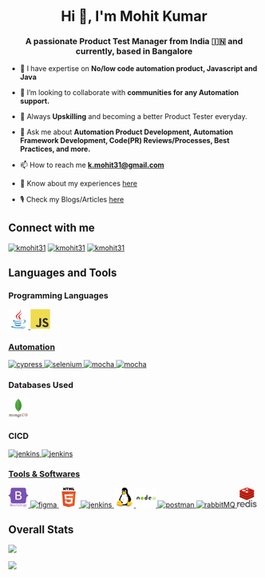 <h1 align="center">Hi 👋, I'm Mohit Kumar</h1>
<h3 align="center">A passionate Product Test Manager from India 🇮🇳 and currently, based in Bangalore</h3>

- 🌱 I have expertise on **No/low code automation product, Javascript and Java**

- 👯 I’m looking to collaborate with **communities for any Automation support.**

- 🚀 Always **Upskilling** and becoming a better Product Tester everyday.

- 💬 Ask me about **Automation Product Development, Automation Framework Development, Code(PR) Reviews/Processes, Best Practices, and more.**

- 📫 How to reach me **k.mohit31@gmail.com**

- 📄 Know about my experiences [here](https://www.linkedin.com/in/mohkumar31/)

- 🎙️ Check my Blogs/Articles [here](https://www.linkedin.com/in/mohkumar31/recent-activity/posts/)



<h2 align="left">Connect with me</h2>

<p align="left">
<a href="https://twitter.com/kmohit31" target="blank"><img align="center" src="https://raw.githubusercontent.com/rahuldkjain/github-profile-readme-generator/master/src/images/icons/Social/twitter.svg" alt="kmohit31" height="30" width="40" /></a>
<a href="https://linkedin.com/in/mohkumar31/" target="blank"><img align="center" src="https://raw.githubusercontent.com/rahuldkjain/github-profile-readme-generator/master/src/images/icons/Social/linked-in-alt.svg" alt="kmohit31" height="30" width="40" /></a>
<a href="https://instagram.com/mohitkumar31/" target="blank"><img align="center" src="https://raw.githubusercontent.com/rahuldkjain/github-profile-readme-generator/master/src/images/icons/Social/instagram.svg" alt="kmohit31" height="30" width="40" /></a>
</p>

<h2 align="left">Languages and Tools</h2>

<h3 align="left">Programming Languages</h3>

<a href="https://www.java.com" target="_blank" rel="noreferrer"> <img src="https://raw.githubusercontent.com/devicons/devicon/master/icons/java/java-original.svg" alt="java" width="40" height="40"/> </a> <a href="https://developer.mozilla.org/en-US/docs/Web/JavaScript" target="_blank" rel="noreferrer"> <img src="https://raw.githubusercontent.com/devicons/devicon/master/icons/javascript/javascript-original.svg" alt="javascript" width="40" height="40"/> 

<h3 align="left">Automation</h3>

<a href="https://www.cypress.io" target="_blank" rel="noreferrer"> <img src="https://raw.githubusercontent.com/simple-icons/simple-icons/6e46ec1fc23b60c8fd0d2f2ff46db82e16dbd75f/icons/cypress.svg" alt="cypress" width="40" height="40"/> </a> <a href="https://www.selenium.dev" target="_blank" rel="noreferrer"> <img src="https://raw.githubusercontent.com/detain/svg-logos/780f25886640cef088af994181646db2f6b1a3f8/svg/selenium-logo.svg" alt="selenium" width="40" height="40"/> </a> <a href="https://mochajs.org" target="_blank" rel="noreferrer"> <img src="https://www.vectorlogo.zone/logos/mochajs/mochajs-icon.svg" alt="mocha" width="40" height="40"/> </a><a href="https://cucumber.io/" target="_blank" rel="noreferrer"> <img src="https://unpkg.com/simple-icons@6.0.0/icons/cucumber.svg" alt="mocha" width="40" height="40"/> </a>

<h3 align="left">Databases Used</h3>

<a href="https://www.mongodb.com/" target="_blank" rel="noreferrer"> <img src="https://raw.githubusercontent.com/devicons/devicon/master/icons/mongodb/mongodb-original-wordmark.svg" alt="mongodb" width="40" height="40"/> </a>

<h3 align="left">CICD</h3>

<a href="https://www.jenkins.io" target="_blank" rel="noreferrer"> <img src="https://www.vectorlogo.zone/logos/jenkins/jenkins-icon.svg" alt="jenkins" width="40" height="40"/> </a><a href="https://buddy.works/" target="_blank" rel="noreferrer"> <img src="https://unpkg.com/simple-icons@6.0.0/icons/buddy.svg" alt="jenkins" width="40" height="40"/> </a><a href="https://bitbucket.org/" target="_blank" rel="noreferrer">

<h3 align="left">Tools & Softwares</h3>

<a href="https://getbootstrap.com" target="_blank" rel="noreferrer"> <img src="https://raw.githubusercontent.com/devicons/devicon/master/icons/bootstrap/bootstrap-plain-wordmark.svg" alt="bootstrap" width="40" height="40"/> </a> <a href="https://www.figma.com/" target="_blank" rel="noreferrer"> <img src="https://www.vectorlogo.zone/logos/figma/figma-icon.svg" alt="figma" width="40" height="40"/> </a> <a href="https://www.w3.org/html/" target="_blank" rel="noreferrer"> <img src="https://raw.githubusercontent.com/devicons/devicon/master/icons/html5/html5-original-wordmark.svg" alt="html5" width="40" height="40"/> </a> <a href="https://www.jenkins.io" target="_blank" rel="noreferrer"> <img src="https://www.vectorlogo.zone/logos/jenkins/jenkins-icon.svg" alt="jenkins" width="40" height="40"/> </a> <a href="https://www.linux.org/" target="_blank" rel="noreferrer"> <img src="https://raw.githubusercontent.com/devicons/devicon/master/icons/linux/linux-original.svg" alt="linux" width="40" height="40"/> </a> <a href="https://nodejs.org" target="_blank" rel="noreferrer"> <img src="https://raw.githubusercontent.com/devicons/devicon/master/icons/nodejs/nodejs-original-wordmark.svg" alt="nodejs" width="40" height="40"/> </a> <a href="https://postman.com" target="_blank" rel="noreferrer"> <img src="https://www.vectorlogo.zone/logos/getpostman/getpostman-icon.svg" alt="postman" width="40" height="40"/> </a> <a href="https://www.rabbitmq.com" target="_blank" rel="noreferrer"> <img src="https://www.vectorlogo.zone/logos/rabbitmq/rabbitmq-icon.svg" alt="rabbitMQ" width="40" height="40"/> </a> <a href="https://redis.io" target="_blank" rel="noreferrer"> <img src="https://raw.githubusercontent.com/devicons/devicon/master/icons/redis/redis-original-wordmark.svg" alt="redis" width="40" height="40"/> </a>

<h2 align="left">Overall Stats</h2>

![](https://github-readme-stats.vercel.app/api?username=kunalashar25&show_icons=true&count_private=true&include_all_commits=true)

![](https://github-readme-stats.vercel.app/api/top-langs/?username=kunalashar25&langs_count=5&hide=html,css&layout=compact&show_icons=true)

<!-- <h2 align="left">Share some love ☕</h2>
<p><a href="https://www.buymeacoffee.com/kunalashar25"> <img align="left" src="https://cdn.buymeacoffee.com/buttons/v2/default-yellow.png" height="50" width="180" alt="kunalashar25" /></a></p>
</p> -->
